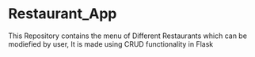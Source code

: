 # Restaurant_App
This Repository contains the menu of Different Restaurants which can be modiefied by user, It is made using CRUD functionality in Flask
